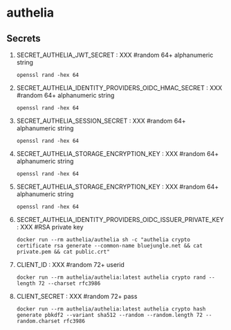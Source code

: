 # authelia

## Secrets

1. SECRET_AUTHELIA_JWT_SECRET : XXX #random 64+ alphanumeric string
    ```shell
    openssl rand -hex 64
    ```

2. SECRET_AUTHELIA_IDENTITY_PROVIDERS_OIDC_HMAC_SECRET : XXX #random 64+ alphanumeric string
    ```shell
    openssl rand -hex 64
    ```

3. SECRET_AUTHELIA_SESSION_SECRET : XXX #random 64+ alphanumeric string
    ```shell
    openssl rand -hex 64
    ```

4. SECRET_AUTHELIA_STORAGE_ENCRYPTION_KEY : XXX #random 64+ alphanumeric string
    ```shell
    openssl rand -hex 64
    ```

5. SECRET_AUTHELIA_STORAGE_ENCRYPTION_KEY : XXX #random 64+ alphanumeric string
    ```shell
    openssl rand -hex 64
    ```

6. SECRET_AUTHELIA_IDENTITY_PROVIDERS_OIDC_ISSUER_PRIVATE_KEY : XXX #RSA private key
    ```shell
    docker run --rm authelia/authelia sh -c "authelia crypto certificate rsa generate --common-name bluejungle.net && cat private.pem && cat public.crt"
    ```

7. CLIENT_ID : XXX #random 72+ userid
    ```shell
    docker run --rm authelia/authelia:latest authelia crypto rand --length 72 --charset rfc3986
    ```

8. CLIENT_SECRET : XXX #random 72+ pass
    ```shell
    docker run --rm authelia/authelia:latest authelia crypto hash generate pbkdf2 --variant sha512 --random --random.length 72 --random.charset rfc3986
    ```
